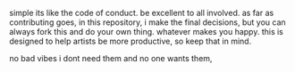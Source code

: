 

simple its like the code of conduct. be excellent to all involved. as far as contributing goes, in this repository,
i make the final decisions, but you can always fork this and do your own thing. whatever makes you happy. this is designed to 
help artists be more productive, so keep that in mind. 

no bad vibes i dont need them and no one wants them,
